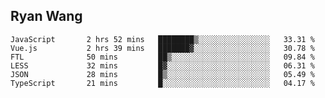 ## Ryan Wang

<!--START_SECTION:waka-->

```text
JavaScript       2 hrs 52 mins   ████████▒░░░░░░░░░░░░░░░░   33.31 %
Vue.js           2 hrs 39 mins   ███████▓░░░░░░░░░░░░░░░░░   30.78 %
FTL              50 mins         ██▒░░░░░░░░░░░░░░░░░░░░░░   09.84 %
LESS             32 mins         █▓░░░░░░░░░░░░░░░░░░░░░░░   06.31 %
JSON             28 mins         █▒░░░░░░░░░░░░░░░░░░░░░░░   05.49 %
TypeScript       21 mins         █░░░░░░░░░░░░░░░░░░░░░░░░   04.17 %
```

<!--END_SECTION:waka-->
